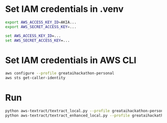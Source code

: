 # Set IAM credentials in .venv
```bash
export AWS_ACCESS_KEY_ID=AKIA...
export AWS_SECRET_ACCESS_KEY=...
```

```cmd
set AWS_ACCESS_KEY_ID=...
set AWS_SECRET_ACCESS_KEY=...
```

# Set IAM credentials in AWS CLI
```bash
aws configure --profile greataihackathon-personal
aws sts get-caller-identity
```

# Run
```bash
python aws-textract/textract_local.py --profile greataihackathon-personal --image aws-textract/files/paystub.jpg --region us-east-1
python aws-textract/textract_enhanced_local.py --profile greataihackathon-personal --image aws-textract/files/paystub.jpg --region us-east-1 --mode tfb
```
